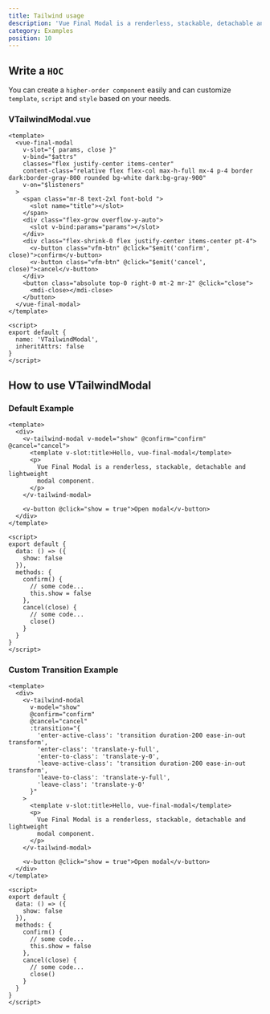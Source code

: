 ```yaml
---
title: Tailwind usage
description: 'Vue Final Modal is a renderless, stackable, detachable and lightweight modal component.'
category: Examples
position: 10
---
```


## Write a `HOC`

<alert>

You can create a `higher-order component` easily and can customize `template`, `script` and `style` based on your needs.

</alert>

### VTailwindModal.vue

<sfc-view>

```vue
<template>
  <vue-final-modal
    v-slot="{ params, close }"
    v-bind="$attrs"
    classes="flex justify-center items-center"
    content-class="relative flex flex-col max-h-full mx-4 p-4 border dark:border-gray-800 rounded bg-white dark:bg-gray-900"
    v-on="$listeners"
  >
    <span class="mr-8 text-2xl font-bold ">
      <slot name="title"></slot>
    </span>
    <div class="flex-grow overflow-y-auto">
      <slot v-bind:params="params"></slot>
    </div>
    <div class="flex-shrink-0 flex justify-center items-center pt-4">
      <v-button class="vfm-btn" @click="$emit('confirm', close)">confirm</v-button>
      <v-button class="vfm-btn" @click="$emit('cancel', close)">cancel</v-button>
    </div>
    <button class="absolute top-0 right-0 mt-2 mr-2" @click="close">
      <mdi-close></mdi-close>
    </button>
  </vue-final-modal>
</template>
```

```vue
<script>
export default {
  name: 'VTailwindModal',
  inheritAttrs: false
}
</script>

```

</sfc-view>

## How to use VTailwindModal

### Default Example

<hoc-example-tailwind class="mb-4"></hoc-example-tailwind>

<sfc-view>

```vue
<template>
  <div>
    <v-tailwind-modal v-model="show" @confirm="confirm" @cancel="cancel">
      <template v-slot:title>Hello, vue-final-modal</template>
      <p>
        Vue Final Modal is a renderless, stackable, detachable and lightweight
        modal component.
      </p>
    </v-tailwind-modal>

    <v-button @click="show = true">Open modal</v-button>
  </div>
</template>
```

```vue
<script>
export default {
  data: () => ({
    show: false
  }),
  methods: {
    confirm() {
      // some code...
      this.show = false
    },
    cancel(close) {
      // some code...
      close()
    }
  }
}
</script>
```

</sfc-view>

### Custom Transition Example

<hoc-example-tailwind-custom-transition class="mb-4"></hoc-example-tailwind-custom-transition>

<sfc-view>

```vue
<template>
  <div>
    <v-tailwind-modal
      v-model="show"
      @confirm="confirm"
      @cancel="cancel"
      :transition="{
        'enter-active-class': 'transition duration-200 ease-in-out transform',
        'enter-class': 'translate-y-full',
        'enter-to-class': 'translate-y-0',
        'leave-active-class': 'transition duration-200 ease-in-out transform',
        'leave-to-class': 'translate-y-full',
        'leave-class': 'translate-y-0'
      }"
    >
      <template v-slot:title>Hello, vue-final-modal</template>
      <p>
        Vue Final Modal is a renderless, stackable, detachable and lightweight
        modal component.
      </p>
    </v-tailwind-modal>

    <v-button @click="show = true">Open modal</v-button>
  </div>
</template>
```
```vue
<script>
export default {
  data: () => ({
    show: false
  }),
  methods: {
    confirm() {
      // some code...
      this.show = false
    },
    cancel(close) {
      // some code...
      close()
    }
  }
}
</script>
```

</sfc-view>
